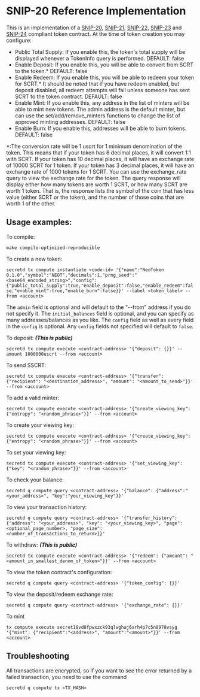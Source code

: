 # SNIP-20 Reference Implementation

This is an implementation of a [SNIP-20](https://github.com/SecretFoundation/SNIPs/blob/master/SNIP-20.md), [SNIP-21](https://github.com/SecretFoundation/SNIPs/blob/master/SNIP-21.md), [SNIP-22](https://github.com/SecretFoundation/SNIPs/blob/master/SNIP-22.md), [SNIP-23](https://github.com/SecretFoundation/SNIPs/blob/master/SNIP-23.md) and [SNIP-24](https://github.com/SecretFoundation/SNIPs/blob/master/SNIP-24.md) compliant token contract.
At the time of token creation you may configure:
* Public Total Supply:  If you enable this, the token's total supply will be displayed whenever a TokenInfo query is performed.  DEFAULT: false
* Enable Deposit: If you enable this, you will be able to convert from SCRT to the token.*  DEFAULT: false
* Enable Redeem: If you enable this, you will be able to redeem your token for SCRT.*  It should be noted that if you have redeem enabled, but deposit disabled, all redeem attempts will fail unless someone has sent SCRT to the token contract.  DEFAULT: false
* Enable Mint: If you enable this, any address in the list of minters will be able to mint new tokens.  The admin address is the default minter, but can use the set/add/remove_minters functions to change the list of approved minting addresses.  DEFAULT: false
* Enable Burn: If you enable this, addresses will be able to burn tokens.  DEFAULT: false


\*:The conversion rate will be 1 uscrt for 1 minimum denomination of the token.  This means that if your token has 6 decimal places, it will convert 1:1 with SCRT.  If your token has 10 decimal places, it will have an exchange rate of 10000 SCRT for 1 token.  If your token has 3 decimal places, it will have an exchange rate of 1000 tokens for 1 SCRT.  You can use the exchange_rate query to view the exchange rate for the token.  The query response will display either how many tokens are worth 1 SCRT, or how many SCRT are worth 1 token.  That is, the response lists the symbol of the coin that has less value (either SCRT or the token), and the number of those coins that are worth 1 of the other.

## Usage examples:

To compile:

```make compile-optimized-reproducible```


To create a new token:

```secretd tx compute instantiate <code-id> '{"name":"NeoToken 0.1.0","symbol":"NEOT","decimals":1,"prng_seed":"<base64_encoded_string>","config":{"public_total_supply":true,"enable_deposit":false,"enable_redeem":false,"enable_mint":true,"enable_burn":false}}' --label <token_label> --from <account>```

The `admin` field is optional and will default to the "--from" address if you do not specify it.  The `initial_balances` field is optional, and you can specify as many addresses/balances as you like.  The `config` field as well as every field in the `config` is optional.  Any `config` fields not specified will default to `false`.

To deposit: ***(This is public)***

```secretd tx compute execute <contract-address> '{"deposit": {}}' --amount 1000000uscrt --from <account>```

To send SSCRT:

```secretd tx compute execute <contract-address> '{"transfer": {"recipient": "<destination_address>", "amount": "<amount_to_send>"}}' --from <account>```

To add a valid minter:

```secretd tx compute execute <contract-address> '{"create_viewing_key": {"entropy": "<random_phrase>"}}' --from <account>```

To create your viewing key:

```secretd tx compute execute <contract-address> '{"create_viewing_key": {"entropy": "<random_phrase>"}}' --from <account>```

To set your viewing key:

```secretd tx compute execute <contract-address> '{"set_viewing_key": {"key": "<random_phrase>"}}' --from <account>```

To check your balance:

```secretd q compute query <contract-address> '{"balance": {"address":"<your_address>", "key":"your_viewing_key"}}'```

To view your transaction history:

```secretd q compute query <contract-address> '{"transfer_history": {"address": "<your_address>", "key": "<your_viewing_key>", "page": <optional_page_number>, "page_size": <number_of_transactions_to_return>}}'```

To withdraw: ***(This is public)***

```secretd tx compute execute <contract-address> '{"redeem": {"amount": "<amount_in_smallest_denom_of_token>"}}' --from <account>```

To view the token contract's configuration:

```secretd q compute query <contract-address> '{"token_config": {}}'```

To view the deposit/redeem exchange rate:

```secretd q compute query <contract-address> '{"exchange_rate": {}}'```

To mint

```tx compute execute secret18vd8fpwxzck93qlwghaj6arh4p7c5n8978vsyg '{"mint": {"recipient":"<address>", "amount":"<amount>"}}' --from <account>```


## Troubleshooting 

All transactions are encrypted, so if you want to see the error returned by a failed transaction, you need to use the command

`secretd q compute tx <TX_HASH>`

